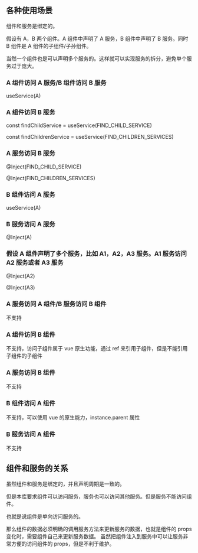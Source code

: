 ## 各种使用场景

组件和服务是绑定的。

假设有 A，B 两个组件。A 组件中声明了 A 服务，B 组件中声明了 B 服务。同时 B 组件是 A 组件的子组件/子孙组件。

当然一个组件也是可以声明多个服务的。这样就可以实现服务的拆分，避免单个服务过于庞大。

### A 组件访问 A 服务/B 组件访问 B 服务

useService(A)

### A 组件访问 B 服务

const findChildService = useService(FIND_CHILD_SERVICE)

const findChildrenService = useService(FIND_CHILDREN_SERVICES)

### A 服务访问 B 服务

@Inject(FIND_CHILD_SERVICE)

@Inject(FIND_CHILDREN_SERVICES)

### B 组件访问 A 服务

useService(A)

### B 服务访问 A 服务

@Inject(A)

### 假设 A 组件声明了多个服务，比如 A1，A2，A3 服务。A1 服务访问 A2 服务或者 A3 服务

@Inject(A2)

@Inject(A3)

### A 服务访问 A 组件/B 服务访问 B 组件

不支持

### A 组件访问 B 组件

不支持，访问子组件属于 vue 原生功能，通过 ref 来引用子组件，但是不能引用子组件的子组件

### A 服务访问 B 组件

不支持

### B 组件访问 A 组件

不支持，可以使用 vue 的原生能力，instance.parent 属性

### B 服务访问 A 组件

不支持

## 组件和服务的关系

虽然组件和服务是绑定的，并且声明周期是一致的。

但是本库要求组件可以访问服务，服务也可以访问其他服务。但是服务不能访问组件。

也就是说组件是单向访问服务的。

那么组件的数据必须明确的调用服务方法来更新服务的数据，也就是组件的 props 变化时，需要组件自己来更新服务数据。
虽然把组件注入到服务中可以让服务非常方便的访问组件的 props，但是不利于维护。
